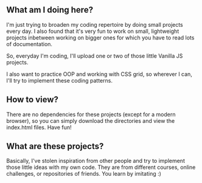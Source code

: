 ## What am I doing here?

I'm just trying to broaden my coding repertoire by doing small projects every day. I also found that it's very fun to work on small, lightweight projects inbetween working on bigger ones for which you have to read lots of documentation.

So, everyday I'm coding, I'll upload one or two of those little Vanilla JS projects.

I also want to practice OOP and working with CSS grid, so wherever I can, I'll try to implement these coding patterns.

## How to view?

There are no dependencies for these projects (except for a modern browser), so you can simply download the directories and view the index.html files. Have fun!

## What are these projects?
Basically, I've stolen inspiration from other people and try to implement those little ideas with my own code. They are from different courses, online challenges, or repositories of friends. You learn by imitating :)

